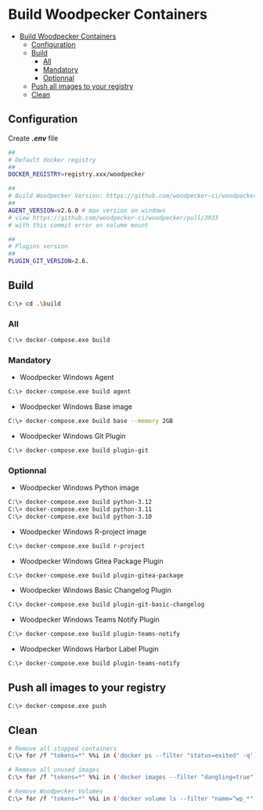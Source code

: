 # Build Woodpecker Containers

- [Build Woodpecker Containers](#build-woodpecker-containers)
  - [Configuration](#configuration)
  - [Build](#build)
    - [All](#all)
    - [Mandatory](#mandatory)
    - [Optionnal](#optionnal)
  - [Push all images to your registry](#push-all-images-to-your-registry)
  - [Clean](#clean)

## Configuration

Create _**.env**_ file

```bash
##
# Default docker registry
##
DOCKER_REGISTRY=registry.xxx/woodpecker

##
# Build Woodpecker Version: https://github.com/woodpecker-ci/woodpecker/tags
##
AGENT_VERSION=v2.6.0 # max version on windows 
# view https://github.com/woodpecker-ci/woodpecker/pull/3933
# with this commit error on volume mount

##
# Plugins version
##
PLUGIN_GIT_VERSION=2.6.
```

## Build

```bash
C:\> cd .\build
```

### All

```bash
C:\> docker-compose.exe build
```

### Mandatory

- Woodpecker Windows Agent

```bash
C:\> docker-compose.exe build agent
```

- Woodpecker Windows Base image

```bash
C:\> docker-compose.exe build base --memory 2GB
```

- Woodpecker Windows Git Plugin

```bash
C:\> docker-compose.exe build plugin-git
```

### Optionnal

- Woodpecker Windows Python image

```bash
C:\> docker-compose.exe build python-3.12
C:\> docker-compose.exe build python-3.11
C:\> docker-compose.exe build python-3.10
```

- Woodpecker Windows R-project image

```bash
C:\> docker-compose.exe build r-project
```

- Woodpecker Windows Gitea Package Plugin

```bash
C:\> docker-compose.exe build plugin-gitea-package
```

- Woodpecker Windows Basic Changelog Plugin

```bash
C:\> docker-compose.exe build plugin-git-basic-changelog
```

- Woodpecker Windows Teams Notify Plugin

```bash
C:\> docker-compose.exe build plugin-teams-notify
```

- Woodpecker Windows Harbor Label Plugin

```bash
C:\> docker-compose.exe build plugin-teams-notify
```

## Push all images to your registry

```bash
C:\> docker-compose.exe push
```

## Clean

```bash
# Remove all stopped containers
C:\> for /f "tokens=*" %%i in ('docker ps --filter "status=exited" -q') do docker rm %%i

# Remove all unused images
C:\> for /f "tokens=*" %%i in ('docker images --filter "dangling=true" -q --no-trunc') do docker image rm %%i

# Remove Woodpecker Volumes
C:\> for /f "tokens=*" %%i in ('docker volume ls --filter "name=^wp_*" --filter "dangling=true" -q') do docker volume rm %%i
```
